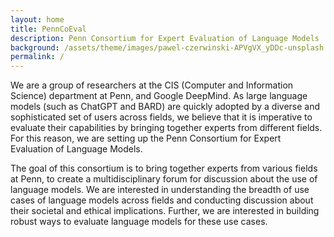 ```yaml
---
layout: home
title: PennCoEval
description: Penn Consortium for Expert Evaluation of Language Models
background: /assets/theme/images/pawel-czerwinski-APVgVX_yDDc-unsplash.jpg
permalink: /
---
```


We are a group of researchers at the CIS (Computer and Information Science) department at Penn, and Google DeepMind. As large language models (such as ChatGPT and BARD) are quickly adopted by a diverse and sophisticated set of users across fields, we believe that it is imperative to evaluate their capabilities by bringing together experts from different fields. For this reason, we are setting up the Penn Consortium for Expert Evaluation of Language Models.

The goal of this consortium is to bring together experts from various fields at Penn, to create a multidisciplinary forum for discussion about the use of language models. We are interested in understanding the breadth of use cases of language models across fields and conducting discussion about their societal and ethical implications. Further, we are interested in building robust ways to evaluate language models for these use cases.
